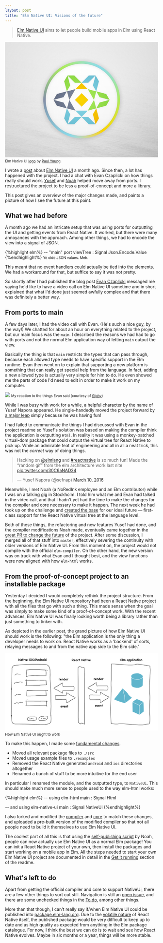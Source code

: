 ```yaml
---
layout: post
title: "Elm Native UI: Visions of the future"
---
```


> [Elm Native UI](https://github.com/elm-native-ui/elm-native-ui) aims to let people build mobile apps in Elm using React Native.

[![](/img/elm-native-dribbble.png)](https://github.com/elm-native-ui/elm-native-ui)
<small class="caption">Elm Native UI [logo](https://dribbble.com/shots/2383347-Elm-Native-logo) by [Paul Young](http://paulyoung.me/)</small>

I wrote a [post](/elm-native-ui.html) about [Elm Native UI](https://github.com/elm-native-ui/elm-native-ui) a month ago. Since then, a lot has happened with the project. I had a chat with Evan Czaplicki on how things really should work. [Yusef](https://twitter.com/sefnap/) and [Noah](https://twitter.com/eeue56) helped move away from ports. I restructured the project to be less a proof-of-concept and more a library.

This post gives an overview of the major changes made, and paints a picture of how I see the future at this point.



## What we had before

A month ago we had an intricate setup that was using ports for outputting the UI and getting events from React Native. It worked, but there were many annoyances with the approach. Among other things, we had to encode the view into a signal of JSON.

{%highlight elm%}
-- "main"
port viewTree : Signal Json.Encode.Value
{%endhighlight%}
<small class="caption">Ye olde JSON values. Meh.</small>

This meant that no event handlers could actually be tied into the elements. We had a workaround for that, but suffice to say it was not pretty.

So shortly after I had published the blog post [Evan Czaplicki](https://twitter.com/czaplic) messaged me saying he'd like to have a video call on Elm Native UI sometime and in short explained that what I'd done just seemed awfully complex and that there was definitely a better way.


## From ports to main


A few days later, I had the video call with Evan. (He's such a nice guy, by the way!) We chatted for about an hour on everything related to the project, but our main focus was the `main`. I described the reasons we had had to go with ports and not the normal Elm application way of letting `main` output the view.

Basically the thing is that `main` restricts the types that can pass through, because each allowed type needs to have specific support in the Elm runtime. Evan then went on to explain that supporting a new platform is something that can really get special help from the language. In fact, adding a new allowed type is actually very simple for him to do. He even showed me the parts of code I'd need to edit in order to make it work on my computer.

![](https://media.giphy.com/media/3o8doT9BL7dgtolp7O/giphy.gif)
<small class="caption">My reaction to the things Evan said (courtesy of [Giphy](https://giphy.com/gifs/foxinternational-reaction-simpsons-carl-3o8doT9BL7dgtolp7O))</small>

While I was busy with work for a while, a helpful character by the name of Yusef Napora appeared. He single-handedly moved the project forward by [a major leap](https://github.com/elm-native-ui/elm-native-ui/pull/23) simply because he was having fun!

I had failed to communicate the things I had discussed with Evan in the project readme so Yusef's solution was based on making the compiler think the application is outputting `Html`. In reality it was using a monkey-patched virtual-dom package that could output the virtual tree for React Native to pick up. While an admirable feat of engineering and all in all a neat trick, this was not the _correct_ way of doing things.

<blockquote class="twitter-tweet" data-cards="hidden" data-lang="en"><p lang="en" dir="ltr">Hacking on <a href="https://twitter.com/elmlang">@elmlang</a> and <a href="https://twitter.com/hashtag/reactnative?src=hash">#reactnative</a> is so much fun! Made the “random gif” from the elm architecture work last nite <a href="https://t.co/30C6aNAD34">pic.twitter.com/30C6aNAD34</a></p>&mdash; Yusef Napora (@sefnap) <a href="https://twitter.com/sefnap/status/707940592144273409">March 10, 2016</a></blockquote>
<script async src="//platform.twitter.com/widgets.js" charset="utf-8"></script>

Meanwhile, I met Noah (a NoRedInk employee and an Elm contributor) while I was on a talking gig in Stockholm. I told him what me and Evan had talked in the video call, and that I hadn't yet had the time to make the changes for the compiler and core necessary to make it happen. The next week he had took up on the challenge and [created the base](https://github.com/elm-native-ui/elm-native-ui/pull/24) for our ideal future &mdash; first-class support for the React Native virtual tree at the language level.

Both of these things, the refactoring and new features Yusef had done, and the compiler modifications Noah made, eventually came together in the [great PR to change the future](https://github.com/elm-native-ui/elm-native-ui/pull/25) of the project. After some discussion, I merged all of that stuff into `master`, effectively severing the continuity with older versions of Elm Native UI. From this moment on, the project would not compile with the official `elm-compiler`. On the other hand, the new version was on track with what Evan and I thought best, and the view functions were now aligned with how `elm-html` works.


## From the proof-of-concept project to an installable package

Yesterday I decided I would completely rethink the project structure. From the beginning, the Elm Native UI repository had been a React Native project with all the files that go with such a thing. This made sense when the goal was simply to make some kind of a proof-of-concept work. With the recent advances, Elm Native UI was finally looking worth being a library rather than just something to tinker with.

As depicted in the earlier post, the grand picture of how Elm Native UI should work is the following: "the Elm application is the only thing a developer needs to work on. React Native works as a 'backend' of sorts, relaying messages to and from the native app side to the Elm side."

![](/img/rn-elm-2.png)
<small class="caption">How Elm Native UI ought to work</small>

To make this happen, I made some [fundamental changes](https://github.com/elm-native-ui/elm-native-ui/pull/26).

- Moved all relevant package files to `./src`
- Moved usage example files to `./examples`
- Removed the React Native generated `android` and `ios` directories altogether
- Renamed a bunch of stuff to be more intuitive for the end user

In particular I renamed the module, and the outputted type, to `NativeUi`. This should make much more sense to people used to the way elm-html works:

{%highlight elm%}
-- using elm-html
main : Signal Html

-- and using elm-native-ui
main : Signal NativeUi
{%endhighlight%}

I also forked and modified the [compiler](https://github.com/elm-native-ui/elm-compiler) and [core](https://github.com/elm-native-ui/core) to match these changes, and uploaded a pre-built version of the modified compiler so that not all people need to build it themselves to use Elm Native UI.

The coolest part of all this is that using the [self-publishing script](https://github.com/NoRedInk/elm-ops-tooling#elm_self_publish) by Noah, people can now actually use Elm Native UI as a normal Elm package! You can init a React Native project of your own, then install the packages and start working on a mobile app in Elm. All the steps needed to start your own Elm Native UI project are documented in detail in the [Get it running](https://github.com/elm-native-ui/elm-native-ui#get-it-running) section of the readme.


## What's left to do

Apart from getting the official compiler and core to support NativeUi, there are a few other things to sort out still. Navigation is still an [open issue](https://github.com/elm-native-ui/elm-native-ui/issues/11), and there are some unchecked things in the [To do](https://github.com/elm-native-ui/elm-native-ui#to-do), among other things.

More than that though, I can't really say if/when Elm Native UI could be published into [package.elm-lang.org](http://package.elm-lang.org/). Due to the [volatile nature](https://facebook.github.io/react/blog/2015/05/22/react-native-release-process.html) of React Native itself, the published package would be very difficult to keep up to date and as high quality as expected from anything in the Elm package catalogue. For now, I think the best we can do is to wait and see how React Native evolves. Maybe in six months or a year, things will be more stable.
